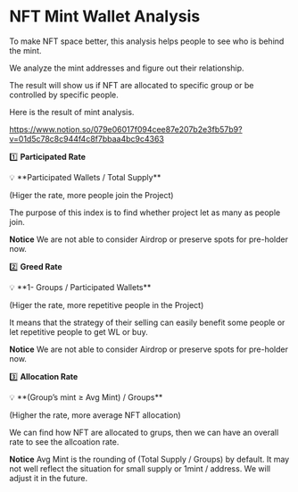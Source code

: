 # NFT Mint Wallet Analysis 

To make NFT space better, this analysis helps people to see who is behind the mint.

We analyze the mint addresses and figure out their relationship.

The result will show us if NFT are allocated to specific group or be controlled by specific people.

Here is the result of mint analysis.

https://www.notion.so/079e06017f094cee87e207b2e3fb57b9?v=01d5c78c8c944f4c8f7bbaa4bc9c4363

1️⃣ **Participated Rate**

<aside>
💡 **Participated Wallets / Total Supply**

(Higer the rate, more people join the Project)

</aside>

The purpose of this index is to find whether project let as many as people join.

**Notice**
We are not able to consider Airdrop or preserve spots for pre-holder now.

2️⃣ **Greed Rate**

<aside>
💡 **1- Groups / Participated Wallets**

(Higer the rate, more repetitive people in the Project)

</aside>

It means that the strategy of their selling can easily benefit some people or let repetitive people to get WL or buy. 

**Notice**
We are not able to consider Airdrop or preserve spots for pre-holder now.

3️⃣ **Allocation Rate**

<aside>
💡 **(Group’s mint ≥ Avg Mint) / Groups**

(Higher the rate, more average NFT allocation)

</aside>

We can find how NFT are allocated to grups, then we can have an overall rate to see the allcoation rate. 

**Notice**
Avg Mint is the rounding of (Total Supply / Groups) by default. It may not well reflect the situation for small supply or 1mint / address. We will adjust it in the future.